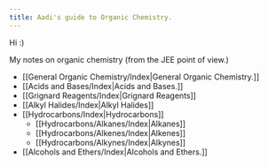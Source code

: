 ```yaml
---
title: Aadi's guide to Organic Chemistry.
---
```

Hi :)

My notes on organic chemistry (from the JEE point of view.)

- [[General Organic Chemistry/Index|General Organic Chemistry.]]
- [[Acids and Bases/Index|Acids and Bases.]]
- [[Grignard Reagents/Index|Grignard Reagents]]
- [[Alkyl Halides/Index|Alkyl Halides]]
- [[Hydrocarbons/Index|Hydrocarbons]]
	- [[Hydrocarbons/Alkanes/Index|Alkanes]]
	- [[Hydrocarbons/Alkenes/Index|Alkenes]]
	- [[Hydrocarbons/Alkynes/Index|Alkynes]]
- [[Alcohols and Ethers/Index|Alcohols and Ethers.]]